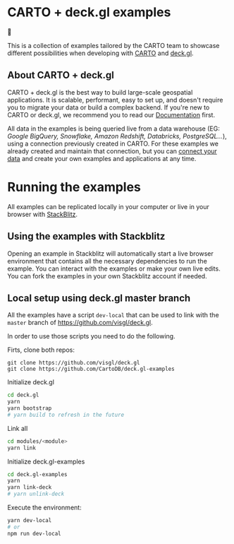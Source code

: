 # CARTO + deck.gl examples

:art:

This is a collection of examples tailored by the CARTO team to showcase different possibilities when developing with [CARTO](https://carto.com) and [deck.gl](https://deck.gl). 

## About CARTO + deck.gl

CARTO + deck.gl is the best way to build large-scale geospatial applications. It is scalable, performant, easy to set up, and doesn't require you to migrate your data or build a complex backend. If you're new to CARTO or deck.gl, we recommend you to read our [Documentation](https://docs.carto.com/carto-for-developers/carto-for-deck.gl) first.

All data in the examples is being queried live from a data warehouse (EG: _Google BigQuery, Snowflake, Amazon Redshift, Databricks, PostgreSQL..._), using a connection previously created in CARTO. For these examples we already created and maintain that connection, but you can [connect your data](https://docs.carto.com/getting-started/quickstart-guides/connecting-to-your-data) and create your own examples and applications at any time.

# Running the examples

All examples can be replicated locally in your computer or live in your browser with [StackBlitz](https://stackblitz.com/).

## Using the examples with Stackblitz

Opening an example in Stackblitz will automatically start a live browser environment that contains all the necessary dependencies to run the example. You can interact with the examples or make your own live edits. You can fork the examples in your own Stackblitz account if needed.

## Local setup using deck.gl master branch

All the examples have a script `dev-local` that can be used to link with the `master` branch of https://github.com/visgl/deck.gl.

In order to use those scripts you need to do the following.

Firts, clone both repos:
```
git clone https://github.com/visgl/deck.gl
git clone https://github.com/CartoDB/deck.gl-examples
```

Initialize deck.gl 
```bash
cd deck.gl
yarn 
yarn bootstrap
# yarn build to refresh in the future
```

Link all
```bash
cd modules/<module>
yarn link
```

Initialize deck.gl-examples 
```bash
cd deck.gl-examples
yarn 
yarn link-deck
# yarn unlink-deck
```

Execute the environment:
```bash
yarn dev-local 
# or
npm run dev-local
```